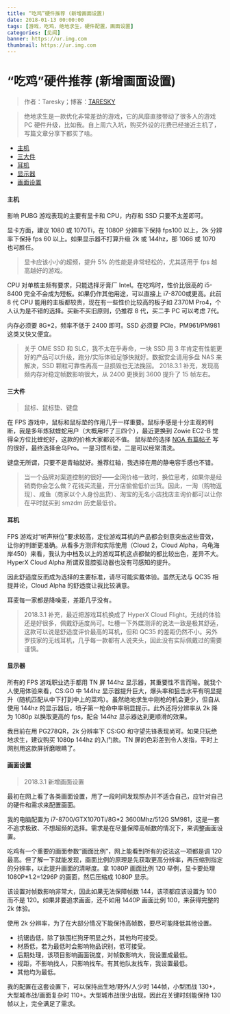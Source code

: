 ```yaml
---
title: “吃鸡”硬件推荐 (新增画面设置)
date: 2018-01-13 00:00:00
tags: [游戏，吃鸡，绝地求生，硬件配置，画面设置]
categories: [见闻]
banner: https://ur.img.com
thumbnail: https://ur.img.com
---
```


# “吃鸡”硬件推荐 (新增画面设置)

> 作者：Taresky；博客：[TARESKY](https://taresky.com "TARESKY")

> 绝地求生是一款优化非常差劲的游戏，它的风靡直接带动了很多人的游戏 PC 硬件升级，比如我。自上周六入坑，购买外设的花费已经接近主机了，写篇文章分享下都买了啥。

- [主机](#主机)
- [三大件](#三大件)
- [耳机](#耳机)
- [显示器](#显示器)
- [画面设置](#画面设置)

#### 主机

影响 PUBG 游戏表现的主要有显卡和 CPU，内存和 SSD 只要不太差即可。

显卡方面，建议 1080 或 1070Ti，在 1080P 分辨率下保持 fps100 以上，2k 分辨率下保持 fps 60 以上。如果显示器不打算升级 2k 或 144hz，那 1066 或 1070 也可胜任。

> 显卡应该小小的超频，提升 5% 的性能是非常轻松的，尤其适用于 fps 越高越好的游戏。

CPU 对单核主频有要求，只能选择牙膏厂 Intel。在吃鸡时，性价比很高的 i5-8400 完全不会成为短板。如果仍作其他用途，可以直接上 i7-8700或更高。此前 8 代 CPU 能用的主板都较贵，现在有一些性价比较高的板子如 Z370M Pro4，个人认为是不错的选择。买新不买旧原则，仍推荐 8 代，买二手 PC 可以考虑 7代。

内存必须要 8G*2，频率不低于 2400 即可。SSD 必须要 PCIe，PM961/PM981 这类又快又便宜。

> 关于 OME SSD 和 SLC，我不太在乎寿命，一块 SSD 用 3 年肯定有性能更好的产品可以升级，跑分/实际体验足够快就好。数据安全请用多盘 NAS 来解决，SSD 颗粒可靠性再高一旦损毁也无法挽回。
2018.3.1 补充，发现高频内存对稳定帧数影响很大，从 2400 更换到 3600 提升了 15 帧左右。

#### 三大件

>鼠标、鼠标垫、键盘

在 FPS 游戏中，鼠标和鼠标垫的作用几乎一样重要。鼠标手感是十分主观的判断，我是多年炼狱蝰蛇用户（大概用坏了三四个），最近更换到 Zowie EC2-B 觉得全方位比蝰蛇好，这款的价格大家都说不值。
鼠标垫的选择 [NGA 有篇帖子](http://bbs.ngacn.cc/read.php?tid=9249909&rand=319 "NGA 有篇帖子") 写的很好，最终选择金乌Pro。一是习惯布垫，二是可以经常清洗。

键盘无所谓，只要不是青轴就好。推荐红轴，我选择在用的静电容手感也不错。

> 当一个品牌对渠道控制的很好——全网价格一致时，换位思考，如果你是经销商你会怎么做？花钱买流量，开分店偷偷低价出货。因此，一淘（购物返现）、咸鱼（商家以个人身份出货）、淘宝的无名小店找店主询价都可以让你在平时就买到 smzdm 历史最低价。

#### 耳机

FPS 游戏对“听声辩位”要求较高，定位游戏耳机的产品都会刻意突出这些音效，让你的判断更准确。从看多方测评和实际使用（Cloud 2，Cloud Alpha，乌龟海岸450）来看，我认为中档及以上的游戏耳机这点都做的都比较出色，差异不大。HyperX Cloud Alpha 所谓双音腔驱动器也没有可感知的提升。

因此舒适度反而成为选择的主要标准，请尽可能实戴体验。虽然无法与 QC35 相提并论，Cloud Alpha 的舒适度让我比较满意。

耳麦每一家都是降噪麦，差距几乎没有。

> 2018.3.1 补充，最近把游戏耳机换成了 HyperX Cloud Flight。无线的体验还是好很多，佩戴舒适度尚可。吐槽一下外媒测评的说法一致是极其舒适，这款可以说是舒适度评价最高的耳机，但和 QC35 的差距仍然不小。另外罗技家的无线耳机，几乎每一款都有人说夹头，因此没有实际佩戴过的需要谨慎。

#### 显示器

所有的 FPS 游戏职业选手都用 TN 屏 144hz 显示器，其重要性不言而喻。就我个人使用体验来看，CS:GO 中 144hz 显示器提升巨大，爆头率和狙击水平有明显提升（随机匹配从中下打到中上的菜鸡）。虽然绝地求生中刚枪的机会更少，但自从使用 144hz 的显示器后，喷子第一枪命中率明显提示。此外还将分辨率从 2k 降为 1080p 以换取更高的 fps，配合 144hz 显示器达到更顺滑的效果。

我目前在用 PG278QR，2k 分辨率下 CS:GO 和守望先锋表现尚可。如果只玩绝地求生，建议购买 1080p 144hz 的入门款。TN 屏的色彩差到令人发指，平时上网别用这款屏折磨眼睛了。

#### 画面设置

> 2018.3.1 新增画面设置

最初在网上看了各类画面设置，用了一段时间发现照办并不适合自己，应针对自己的硬件和需求来配置画面。

我的电脑配置为 i7-8700/GTX1070Ti/8G*2 3600Mhz/512G SM981，这是一套不追求极致、不想超频的选择。需求是在尽量保障高帧数的情况下，来调整画面设置。

吃鸡有一个重要的画面参数“画面比例”，网上能看到所有的说法这一项都是调 120 最高。但了解一下就能发现，画面比例的原理是先获取更高分辨率，再压缩到指定的分辨率，以此提升画面的清晰度。拿 1080P 画面比例 120 举例，显卡要处理 1080P*1.2=1296P 的画面，然后压缩成 1080P 显示。

该设置对帧数影响非常大，因此如果无法保障帧数 144，该项都应该设置为 100 而不是 120。如果非要追求画面，还不如用 1440P 画面比例 100，来获得完整的 2k 体验。

使用 2k 分辨率，为了在大部分情况下能保持高帧数，要尽可能降低其他设置。

- 抗锯齿低，除了铁围栏狗牙明显之外，其他均可接受。
- 材质低，若为最低时会影响物品识别，低可接受。
- 后期处理，该项目影响画面锐度，对帧数影响大，我设置成最低。
- 视距，不影响找人，只影响找车。有其他队友找车，我设置最低。
- 其他均为最低。

我的配置在这套设置下，可以保持出生地/野外/人少时 144帧，小型团战 130+，大型城市战/画面复杂时 110+。大型城市战很少出现，因此在关键时刻能保持 130帧以上，完全满足了需求。
